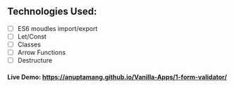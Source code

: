 ## Technologies Used:

- [ ] ES6 moudles import/export
- [ ] Let/Const
- [ ] Classes
- [ ] Arrow Functions
- [ ] Destructure

#### Live Demo: https://anuptamang.github.io/Vanilla-Apps/1-form-validator/
